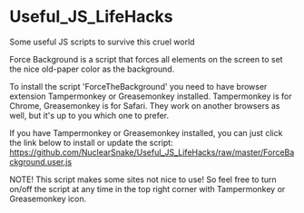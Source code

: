 # Useful_JS_LifeHacks
Some useful JS scripts to survive this cruel world

Force Background is a script that forces all elements on the screen to set the nice old-paper color as the background. 

To install the script 'ForceTheBackground' you need to have browser extension Tampermonkey or Greasemonkey installed.
Tampermonkey is for Chrome, Greasemonkey is for Safari. They work on another browsers as well, but it's up to you which one
to prefer.

If you have Tampermonkey or Greasemonkey installed, you can just click the link below to install or update the script:
https://github.com/NuclearSnake/Useful_JS_LifeHacks/raw/master/ForceBackground.user.js

NOTE! This script makes some sites not nice to use! So feel free to turn on/off the script at any time in the top right corner with Tampermonkey or Greasemonkey icon.
